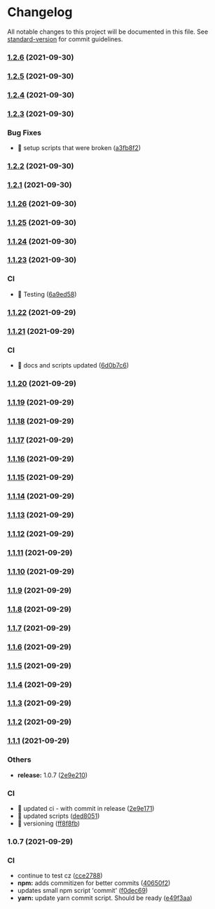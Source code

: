 # Changelog

All notable changes to this project will be documented in this file. See [standard-version](https://github.com/conventional-changelog/standard-version) for commit guidelines.

### [1.2.6](https://github.com/pbbbl/clean/compare/v1.2.5...v1.2.6) (2021-09-30)

### [1.2.5](https://github.com/pbbbl/clean/compare/v1.2.4...v1.2.5) (2021-09-30)

### [1.2.4](https://github.com/pbbbl/clean/compare/v1.2.3...v1.2.4) (2021-09-30)

### [1.2.3](https://github.com/pbbbl/clean/compare/v1.2.2...v1.2.3) (2021-09-30)


### Bug Fixes

* 🐛 setup scripts that were broken ([a3fb8f2](https://github.com/pbbbl/clean/commit/a3fb8f2532dcdb34db2fd5c86fb5fb8d9dbd90e2))

### [1.2.2](https://github.com/pbbbl/clean/compare/v1.2.1...v1.2.2) (2021-09-30)

### [1.2.1](https://github.com/pbbbl/clean/compare/v1.1.26...v1.2.1) (2021-09-30)

### [1.1.26](https://github.com/pbbbl/clean/compare/v1.1.25...v1.1.26) (2021-09-30)

### [1.1.25](https://github.com/pbbbl/clean/compare/v1.1.24...v1.1.25) (2021-09-30)

### [1.1.24](https://github.com/pbbbl/clean/compare/v1.1.23...v1.1.24) (2021-09-30)

### [1.1.23](https://github.com/pbbbl/clean/compare/v1.1.22...v1.1.23) (2021-09-30)


### CI

* 🎡 Testing ([6a9ed58](https://github.com/pbbbl/clean/commit/6a9ed5860ede281d266d81cbe265208e42ce2990))

### [1.1.22](https://github.com/pbbbl/clean/compare/v1.1.21...v1.1.22) (2021-09-29)

### [1.1.21](https://github.com/pbbbl/clean/compare/v1.1.20...v1.1.21) (2021-09-29)


### CI

* 🎡 docs and scripts updated ([6d0b7c6](https://github.com/pbbbl/clean/commit/6d0b7c6e45e4f5ad686346946e7975ee12bde53e))

### [1.1.20](https://github.com/pbbbl/clean/compare/v1.1.19...v1.1.20) (2021-09-29)

### [1.1.19](https://github.com/pbbbl/clean/compare/v1.1.18...v1.1.19) (2021-09-29)

### [1.1.18](https://github.com/pbbbl/clean/compare/v1.1.17...v1.1.18) (2021-09-29)

### [1.1.17](https://github.com/pbbbl/clean/compare/v1.1.16...v1.1.17) (2021-09-29)

### [1.1.16](https://github.com/pbbbl/clean/compare/v1.1.15...v1.1.16) (2021-09-29)

### [1.1.15](https://github.com/pbbbl/clean/compare/v1.1.14...v1.1.15) (2021-09-29)

### [1.1.14](https://github.com/pbbbl/clean/compare/v1.1.13...v1.1.14) (2021-09-29)

### [1.1.13](https://github.com/pbbbl/clean/compare/v1.1.12...v1.1.13) (2021-09-29)

### [1.1.12](https://github.com/pbbbl/clean/compare/v1.1.11...v1.1.12) (2021-09-29)

### [1.1.11](https://github.com/pbbbl/clean/compare/v1.1.10...v1.1.11) (2021-09-29)

### [1.1.10](https://github.com/pbbbl/clean/compare/v1.1.9...v1.1.10) (2021-09-29)

### [1.1.9](https://github.com/pbbbl/clean/compare/v1.1.8...v1.1.9) (2021-09-29)

### [1.1.8](https://github.com/pbbbl/clean/compare/v1.1.7...v1.1.8) (2021-09-29)

### [1.1.7](https://github.com/pbbbl/clean/compare/v1.1.6...v1.1.7) (2021-09-29)

### [1.1.6](https://github.com/pbbbl/clean/compare/v1.1.5...v1.1.6) (2021-09-29)

### [1.1.5](https://github.com/pbbbl/clean/compare/v1.1.4...v1.1.5) (2021-09-29)

### [1.1.4](https://github.com/pbbbl/clean/compare/v1.1.3...v1.1.4) (2021-09-29)

### [1.1.3](https://github.com/pbbbl/clean/compare/v1.1.2...v1.1.3) (2021-09-29)

### [1.1.2](https://github.com/pbbbl/clean/compare/v1.1.1...v1.1.2) (2021-09-29)

### [1.1.1](https://github.com/pbbbl/clean/compare/v1.0.7...v1.1.1) (2021-09-29)


### Others

* **release:** 1.0.7 ([2e9e210](https://github.com/pbbbl/clean/commit/2e9e21051bd742172c4c7c4e450c8aa1cdc201ed))


### CI

* 🎡 updated ci - with commit in release ([2e9e171](https://github.com/pbbbl/clean/commit/2e9e1716ff48e486034dd9398552b53d53c73c86))
* 🎡 updated scripts ([ded8051](https://github.com/pbbbl/clean/commit/ded8051696b925cb910aeddd3161cb88147e7115))
* 🎡 versioning ([ff8f8fb](https://github.com/pbbbl/clean/commit/ff8f8fbf014aa58026e45585dea86c8c6c1b4c8d))

### 1.0.7 (2021-09-29)


### CI

* continue to test cz ([cce2788](https://github.com/pbbbl/clean/commit/cce2788b3a2be483f912a08e8c9ed65fbb3bf115))
* **npm:** adds commitizen for better commits ([40650f2](https://github.com/pbbbl/clean/commit/40650f29492bd3563cfb37dfde93012f35b2c839))
* updates small npm script 'commit' ([f0dec69](https://github.com/pbbbl/clean/commit/f0dec697e8507de79232558657c20a9140e6394e))
* **yarn:** update yarn commit script. Should be ready ([e49f3aa](https://github.com/pbbbl/clean/commit/e49f3aa873f5fb083bf54770f7298d811688687f))
